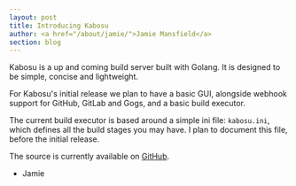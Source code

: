 ```yaml
---
layout: post
title: Introducing Kabosu
author: <a href="/about/jamie/">Jamie Mansfield</a>
section: blog
---
```

Kabosu is a up and coming build server built with Golang. It is designed to be simple, concise and lightweight.

For Kabosu's initial release we plan to have a basic GUI, alongside webhook support for GitHub, GitLab and Gogs, and 
a basic build executor.

The current build executor is based around a simple ini file: ```kabosu.ini```, which defines all the build stages 
you may have. I plan to document this file, before the initial release.

The source is currently available on [GitHub](https://github.com/Lexteam/Kabosu).

- Jamie

